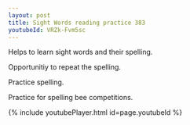 ```yaml
---
layout: post
title: Sight Words reading practice 383
youtubeId: VRZk-Fvm5sc
---
```

 
 
Helps to learn sight words and their spelling.

Opportunitiy to repeat the spelling. 

Practice spelling. 
 
Practice for spelling bee competitions. 
 
{% include youtubePlayer.html id=page.youtubeId %}
 
 
